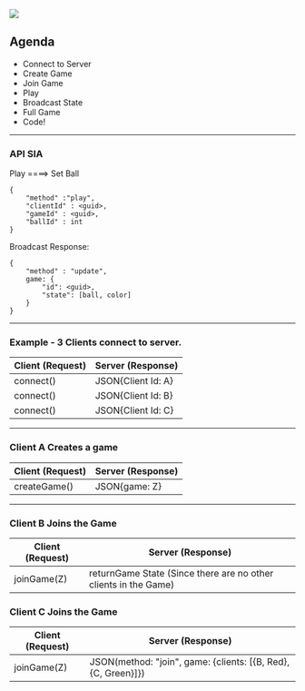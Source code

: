 ![](game-demo.gif)

## Agenda

- Connect to Server
- Create Game
- Join Game
- Play
- Broadcast State
- Full Game
- Code!  

--- 
### API SIA

Play ====> Set Ball
```
{
    "method" :"play",
    "clientId" : <guid>,
    "gameId" : <guid>,
    "ballId" : int
}
```

Broadcast Response:
```
{
    "method" : "update",
    game: {
        "id": <guid>,
        "state": [ball, color]
    }
}
```

---

### Example - 3 Clients connect to server.

Client (Request) | Server (Response)
--   | --
 connect() |  JSON{Client Id: A}
 connect() |  JSON{Client Id: B}
 connect() |  JSON{Client Id: C}

---
 ### Client A Creates a game
 Client (Request) | Server (Response)
--   | --
createGame() | JSON{game: Z}

---
### Client B Joins the Game
 Client (Request) | Server (Response)
--   | --
joinGame(Z) | returnGame State (Since there are no other clients in the Game)


### Client C Joins the Game
 Client (Request) | Server (Response)
--   | --
joinGame(Z) | JSON(method: "join", game: {clients: [{B, Red}, {C, Green}]})

